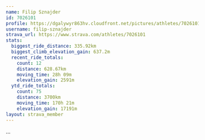 ```yaml
---
name: Filip Sznajder
id: 7026101
profile: https://dgalywyr863hv.cloudfront.net/pictures/athletes/7026101/2123836/17/large.jpg
username: filip-sznajder
strava_url: https://www.strava.com/athletes/7026101
stats:
  biggest_ride_distance: 335.92km
  biggest_climb_elevation_gain: 637.2m
  recent_ride_totals:
    count: 12
    distance: 628.67km
    moving_time: 28h 09m
    elevation_gain: 2591m
  ytd_ride_totals:
    count: 75
    distance: 3700km
    moving_time: 170h 21m
    elevation_gain: 17191m
layout: strava_member
--- 
```

...
